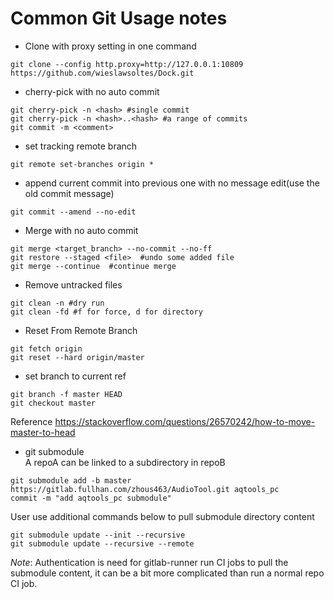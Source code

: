 # Common Git Usage notes

- Clone with proxy setting in one command
```
git clone --config http.proxy=http://127.0.0.1:10809 https://github.com/wieslawsoltes/Dock.git
```

- cherry-pick with no auto commit
```
git cherry-pick -n <hash> #single commit
git cherry-pick -n <hash>..<hash> #a range of commits
git commit -m <comment>
```
- set tracking remote branch
```
git remote set-branches origin *
```

- append current commit into previous one with no message edit(use the old commit message)
```
git commit --amend --no-edit
```

- Merge with no auto commit
```
git merge <target_branch> --no-commit --no-ff
git restore --staged <file>  #undo some added file
git merge --continue  #continue merge
```

- Remove untracked files
```
git clean -n #dry run
git clean -fd #f for force, d for directory
```

- Reset From Remote Branch
```
git fetch origin
git reset --hard origin/master
```

- set branch to current ref
```
git branch -f master HEAD
git checkout master
```
Reference https://stackoverflow.com/questions/26570242/how-to-move-master-to-head

- git submodule   
A repoA can be linked to a subdirectory in repoB
```
git submodule add -b master https://gitlab.fullhan.com/zhous463/AudioTool.git aqtools_pc
commit -m "add aqtools_pc submodule"
```
User use additional commands below to pull submodule directory content
```
git submodule update --init --recursive
git submodule update --recursive --remote
```
*Note*: Authentication is need for gitlab-runner run CI jobs to pull the submodule content, it can be a bit more complicated than run a normal repo CI job.
